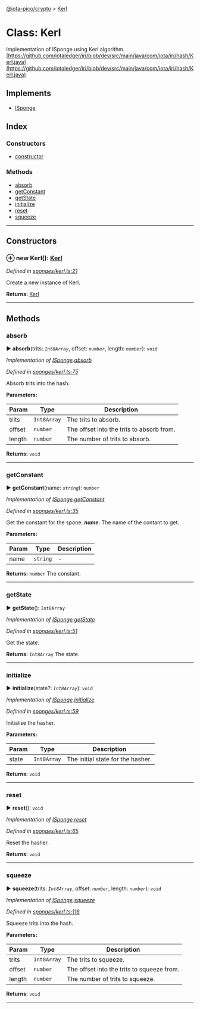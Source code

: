 [@iota-pico/crypto](../README.md) > [Kerl](../classes/kerl.md)



# Class: Kerl


Implementation of ISponge using Kerl algorithm. [https://github.com/iotaledger/iri/blob/dev/src/main/java/com/iota/iri/hash/Kerl.java](https://github.com/iotaledger/iri/blob/dev/src/main/java/com/iota/iri/hash/Kerl.java)

## Implements

* [ISponge](../interfaces/isponge.md)

## Index

### Constructors

* [constructor](kerl.md#constructor)


### Methods

* [absorb](kerl.md#absorb)
* [getConstant](kerl.md#getconstant)
* [getState](kerl.md#getstate)
* [initialize](kerl.md#initialize)
* [reset](kerl.md#reset)
* [squeeze](kerl.md#squeeze)



---
## Constructors
<a id="constructor"></a>


### ⊕ **new Kerl**(): [Kerl](kerl.md)


*Defined in [sponges/kerl.ts:21](https://github.com/iotaeco/iota-pico-crypto/blob/f7f8e46/src/sponges/kerl.ts#L21)*



Create a new instance of Kerl.




**Returns:** [Kerl](kerl.md)

---


## Methods
<a id="absorb"></a>

###  absorb

► **absorb**(trits: *`Int8Array`*, offset: *`number`*, length: *`number`*): `void`



*Implementation of [ISponge](../interfaces/isponge.md).[absorb](../interfaces/isponge.md#absorb)*

*Defined in [sponges/kerl.ts:75](https://github.com/iotaeco/iota-pico-crypto/blob/f7f8e46/src/sponges/kerl.ts#L75)*



Absorb trits into the hash.


**Parameters:**

| Param | Type | Description |
| ------ | ------ | ------ |
| trits | `Int8Array`   |  The trits to absorb. |
| offset | `number`   |  The offset into the trits to absorb from. |
| length | `number`   |  The number of trits to absorb. |





**Returns:** `void`





___

<a id="getconstant"></a>

###  getConstant

► **getConstant**(name: *`string`*): `number`



*Implementation of [ISponge](../interfaces/isponge.md).[getConstant](../interfaces/isponge.md#getconstant)*

*Defined in [sponges/kerl.ts:35](https://github.com/iotaeco/iota-pico-crypto/blob/f7f8e46/src/sponges/kerl.ts#L35)*



Get the constant for the spone.
*__name__*: The name of the contant to get.



**Parameters:**

| Param | Type | Description |
| ------ | ------ | ------ |
| name | `string`   |  - |





**Returns:** `number`
The constant.






___

<a id="getstate"></a>

###  getState

► **getState**(): `Int8Array`



*Implementation of [ISponge](../interfaces/isponge.md).[getState](../interfaces/isponge.md#getstate)*

*Defined in [sponges/kerl.ts:51](https://github.com/iotaeco/iota-pico-crypto/blob/f7f8e46/src/sponges/kerl.ts#L51)*



Get the state.




**Returns:** `Int8Array`
The state.






___

<a id="initialize"></a>

###  initialize

► **initialize**(state?: *`Int8Array`*): `void`



*Implementation of [ISponge](../interfaces/isponge.md).[initialize](../interfaces/isponge.md#initialize)*

*Defined in [sponges/kerl.ts:59](https://github.com/iotaeco/iota-pico-crypto/blob/f7f8e46/src/sponges/kerl.ts#L59)*



Initialise the hasher.


**Parameters:**

| Param | Type | Description |
| ------ | ------ | ------ |
| state | `Int8Array`   |  The initial state for the hasher. |





**Returns:** `void`





___

<a id="reset"></a>

###  reset

► **reset**(): `void`



*Implementation of [ISponge](../interfaces/isponge.md).[reset](../interfaces/isponge.md#reset)*

*Defined in [sponges/kerl.ts:65](https://github.com/iotaeco/iota-pico-crypto/blob/f7f8e46/src/sponges/kerl.ts#L65)*



Reset the hasher.




**Returns:** `void`





___

<a id="squeeze"></a>

###  squeeze

► **squeeze**(trits: *`Int8Array`*, offset: *`number`*, length: *`number`*): `void`



*Implementation of [ISponge](../interfaces/isponge.md).[squeeze](../interfaces/isponge.md#squeeze)*

*Defined in [sponges/kerl.ts:116](https://github.com/iotaeco/iota-pico-crypto/blob/f7f8e46/src/sponges/kerl.ts#L116)*



Squeeze trits into the hash.


**Parameters:**

| Param | Type | Description |
| ------ | ------ | ------ |
| trits | `Int8Array`   |  The trits to squeeze. |
| offset | `number`   |  The offset into the trits to squeeze from. |
| length | `number`   |  The number of trits to squeeze. |





**Returns:** `void`





___


